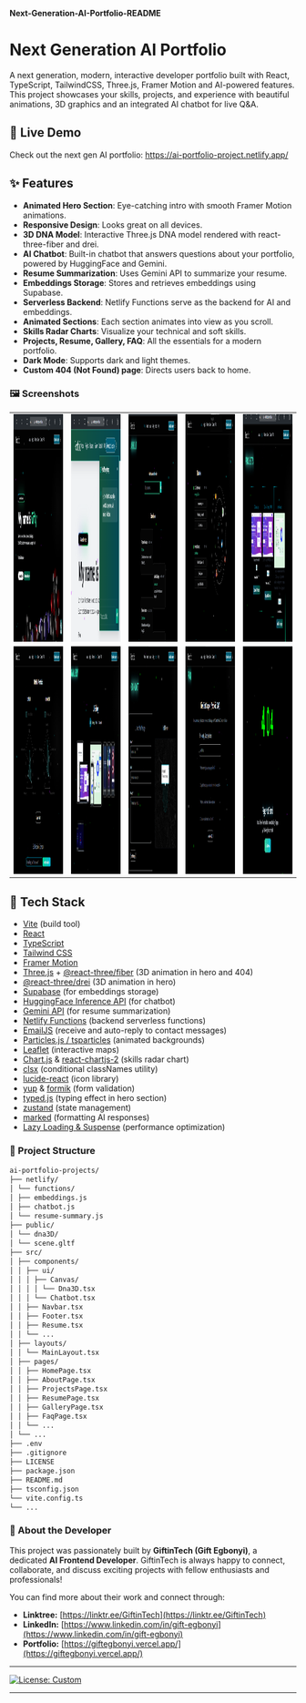 **Next-Generation-AI-Portfolio-README**

# Next Generation AI Portfolio

A next generation, modern, interactive developer portfolio built with React, TypeScript, TailwindCSS, Three.js, Framer Motion and AI-powered features. This project showcases your skills, projects, and experience with beautiful animations, 3D graphics and an integrated AI chatbot for live Q&A.

## 🔗 Live Demo

Check out the next gen AI portfolio: https://ai-portfolio-project.netlify.app/

## ✨ Features

- **Animated Hero Section**: Eye-catching intro with smooth Framer Motion animations.
- **Responsive Design**: Looks great on all devices.
- **3D DNA Model**: Interactive Three.js DNA model rendered with react-three-fiber and drei.
- **AI Chatbot**: Built-in chatbot that answers questions about your portfolio, powered by HuggingFace and Gemini.
- **Resume Summarization**: Uses Gemini API to summarize your resume.
- **Embeddings Storage**: Stores and retrieves embeddings using Supabase.
- **Serverless Backend**: Netlify Functions serve as the backend for AI and embeddings.
- **Animated Sections**: Each section animates into view as you scroll.
- **Skills Radar Charts**: Visualize your technical and soft skills.
- **Projects, Resume, Gallery, FAQ**: All the essentials for a modern portfolio.
- **Dark Mode**: Supports dark and light themes.
- **Custom 404 (Not Found) page**: Directs users back to home.

### 🖼️ Screenshots

<table>
  <tr>
    <td><img src="https://github.com/GiftinTech/images/blob/main/ai-portfolio/ai-portfolio-hero.png?raw=true" alt="Hero section" width="400" height="400"></td>
    <td><img src="https://github.com/GiftinTech/images/blob/main/ai-portfolio/ai-portfolio-chat.png?raw=true" alt="Chatbot view" width="400" height="400"></td>
    <td><img src="https://github.com/GiftinTech/images/blob/main/ai-portfolio/ai-portfolio-about.png?raw=true" alt="About section" width="400" height="400"></td>
    <td><img src="https://github.com/GiftinTech/images/blob/main/ai-portfolio/ai-portfolio-about-education.png?raw=true" alt="About education section" width="400" height="400"></td>
    <td><img src="https://github.com/GiftinTech/images/blob/main/ai-portfolio/ai-portfolio-projects.png?raw=true" alt="Project section" width="400" height="400"></td>
  </tr>
  <tr>
    <td><img src="https://github.com/GiftinTech/images/blob/main/ai-portfolio/ai-portfolio-resume.png?raw=true" alt="Resume section" width="400" height="400"></td>
    <td><img src="https://github.com/GiftinTech/images/blob/main/ai-portfolio/ai-portfolio-gallery.png?raw=true" alt="Gallery section" width="400" height="400"></td>
    <td><img src="https://github.com/GiftinTech/images/blob/main/ai-portfolio/ai-portfolio-contact.png?raw=true" alt="Contact section" width="400" height="400"></td>
    <td><img src="https://github.com/GiftinTech/images/blob/main/ai-portfolio/ai-portfolio-faq.png?raw=true" alt="FAQ section" width="400" height="400"></td>
    <td><img src="https://github.com/GiftinTech/images/blob/main/ai-portfolio/ai-portfolio-404.png?raw=true" alt="404 (Not Found) section" width="400" height="400"></td>
  </tr>
</table>

## 🚀 Tech Stack

- [Vite](https://vitejs.dev/) (build tool)
- [React](https://reactjs.org/)
- [TypeScript](https://www.typescriptlang.org/)
- [Tailwind CSS](https://tailwindcss.com/)
- [Framer Motion](https://www.framer.com/motion/)
- [Three.js](https://threejs.org/) + [@react-three/fiber](https://docs.pmnd.rs/react-three-fiber/getting-started/introduction) (3D animation in hero and 404)
- [@react-three/drei](https://docs.pmnd.rs/react-three-drei/introduction) (3D animation in hero)
- [Supabase](https://supabase.com/) (for embeddings storage)
- [HuggingFace Inference API](https://huggingface.co/inference-api) (for chatbot)
- [Gemini API](https://ai.google.dev/gemini-api/docs) (for resume summarization)
- [Netlify Functions](https://docs.netlify.com/functions/overview/) (backend serverless functions)
- [EmailJS](https://www.emailjs.com/) (receive and auto-reply to contact messages)
- [Particles.js / tsparticles](https://particles.js.org/) (animated backgrounds)
- [Leaflet](https://leafletjs.com/) (interactive maps)
- [Chart.js](https://www.chartjs.org/) & [react-chartjs-2](https://react-chartjs-2.js.org/) (skills radar chart)
- [clsx](https://github.com/lukeed/clsx) (conditional classNames utility)
- [lucide-react](https://lucide.dev/) (icon library)
- [yup](https://github.com/jquense/yup) & [formik](https://formik.org/) (form validation)
- [typed.js](https://mattboldt.com/demos/typed-js/) (typing effect in hero section)
- [zustand](https://zustand-demo.pmnd.rs/) (state management)
- [marked](https://marked.js.org/) (formatting AI responses)
- [Lazy Loading & Suspense](https://react.dev/reference/react/Suspense) (performance optimization)

### 📁 Project Structure
```
ai-portfolio-projects/
├── netlify/
│ └── functions/
│ ├── embeddings.js
│ ├── chatbot.js
│ └── resume-summary.js
├── public/
│ └── dna3D/
│ └── scene.gltf
├── src/
│ ├── components/
│ │ ├── ui/
│ │ │ ├── Canvas/
│ │ │ │ └── Dna3D.tsx
│ │ │ └── Chatbot.tsx
│ │ ├── Navbar.tsx
│ │ ├── Footer.tsx
│ │ ├── Resume.tsx
│ │ └── ...
│ ├── layouts/
│ │ └── MainLayout.tsx
│ ├── pages/
│ │ ├── HomePage.tsx
│ │ ├── AboutPage.tsx
│ │ ├── ProjectsPage.tsx
│ │ ├── ResumePage.tsx
│ │ ├── GalleryPage.tsx
│ │ ├── FaqPage.tsx
│ │ └── ...
│ └── ...
├── .env
├── .gitignore
├── LICENSE
├── package.json
├── README.md
├── tsconfig.json
└── vite.config.ts
└── ...
```

### 🦋 About the Developer

This project was passionately built by **GiftinTech (Gift Egbonyi)**, a dedicated **AI Frontend Developer**. GiftinTech is always happy to connect, collaborate, and discuss exciting projects with fellow enthusiasts and professionals!

You can find more about their work and connect through:

- **Linktree:** [https://linktr.ee/GiftinTech](https://linktr.ee/GiftinTech)
- **LinkedIn:** [https://www.linkedin.com/in/gift-egbonyi](https://www.linkedin.com/in/gift-egbonyi)
- **Portfolio:** [https://giftegbonyi.vercel.app/](https://giftegbonyi.vercel.app/)

---

[![License: Custom](https://img.shields.io/badge/license-custom-blue.svg)](LICENSE)

---
